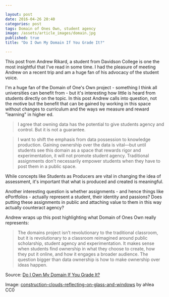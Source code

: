 ```yaml
---

layout: post
date: 2016-04-26 20:40
categories: post
tags: Domain of Ones Own, student agency
image: /assets/article_images/domain.jpg
published: true
title: "Do I Own My Domain If You Grade It?"

---
```


This post from Andrew Rikard, a student from Davidson College is one the most insightful that I've read in some time. I had the pleasure of meeting Andrew on a recent trip and am a huge fan of his advocacy of the student voice. 

I'm a huge fan of the Domain of One's Own project - something I think all universities can benefit from - but it's interesting how little is heard from students directly on the topic. In this post Andrew calls into question, not the motive but the benefit that can be gained by working in this space without changes to curriculum and the ways we measure and reward "learning" in higher ed. 

>I agree that owning data has the potential to give students agency and control. But it is not a guarantee.

>I want to shift the emphasis from data possession to knowledge production. Gaining ownership over the data is vital—but until students see this domain as a space that rewards rigor and experimentation, it will not promote student agency. Traditional assignments don’t necessarily empower students when they have to post them in a public space.

While concepts like Students as Producers are vital in changing the idea of assessment, it's important that what is produced and created is meaningful. 

Another interesting question is whether assignments - and hence things like ePortfolios - actually represent a student, their identity and passions? Does putting these assignments in public and attaching value to them in this way actually counteract agency?

Andrew wraps up this post highlighting what Domain of Ones Own really represents:

>The domains project isn’t revolutionary to the traditional classroom, but it is revolutionary to a classroom reimagined around public scholarship, student agency and experimentation. It makes sense when students find ownership in what they choose to create, how they put it online, and how it engages a broader audience. The question bigger than data ownership is how to make ownership over ideas happen.

Source: [Do I Own My Domain If You Grade It?](https://www.edsurge.com/news/2015-08-10-do-i-own-my-domain-if-you-grade-it)
 
Image: [construction-clouds-reflecting-on-glass-and-windows](https://flic.kr/p/nYDz37) by ahlea CC0